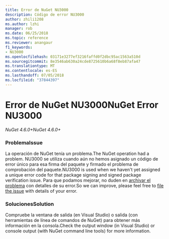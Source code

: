 ```yaml
---
title: Error de NuGet NU3000
description: Código de error NU3000
author: zhili1208
ms.author: lzhi
manager: rob
ms.date: 06/25/2018
ms.topic: reference
ms.reviewer: anangaur
f1_keywords:
- NU3000
ms.openlocfilehash: 03171e3277ef3216faffd0f2dbc95ac1563a510d
ms.sourcegitcommit: 8e3546ab630a24cde8725610b6a68f8eb87afa47
ms.translationtype: MT
ms.contentlocale: es-ES
ms.lasthandoff: 07/05/2018
ms.locfileid: "37844397"
---
```

# <a name="nuget-error-nu3000"></a><span data-ttu-id="0bd13-103">Error de NuGet NU3000</span><span class="sxs-lookup"><span data-stu-id="0bd13-103">NuGet Error NU3000</span></span>

<span data-ttu-id="0bd13-104">*NuGet 4.6.0+*</span><span class="sxs-lookup"><span data-stu-id="0bd13-104">*NuGet 4.6.0+*</span></span>

### <a name="issue"></a><span data-ttu-id="0bd13-105">Problema</span><span class="sxs-lookup"><span data-stu-id="0bd13-105">Issue</span></span>
<span data-ttu-id="0bd13-106">La operación de NuGet tenía un problema.</span><span class="sxs-lookup"><span data-stu-id="0bd13-106">The NuGet operation had a problem.</span></span> <span data-ttu-id="0bd13-107">NU3000 se utiliza cuando aún no hemos asignado un código de error único para esa firma del paquete y firmado el problema de comprobación del paquete.</span><span class="sxs-lookup"><span data-stu-id="0bd13-107">NU3000 is used when we haven't yet assigned a unique error code for that package signing and signed package verification issue.</span></span> <span data-ttu-id="0bd13-108">Para que podamos mejorar, no duden en [archivar el problema](https://github.com/nuget/home/issues) con detalles de su error.</span><span class="sxs-lookup"><span data-stu-id="0bd13-108">So we can improve, please feel free to [file the issue](https://github.com/nuget/home/issues) with details of your error.</span></span>

### <a name="solution"></a><span data-ttu-id="0bd13-109">Soluciones</span><span class="sxs-lookup"><span data-stu-id="0bd13-109">Solution</span></span>
<span data-ttu-id="0bd13-110">Compruebe la ventana de salida (en Visual Studio) o salida (con herramientas de línea de comandos de NuGet) para obtener más información en la consola.</span><span class="sxs-lookup"><span data-stu-id="0bd13-110">Check the output window (in Visual Studio) or console output (with NuGet command line tools) for more information.</span></span>

